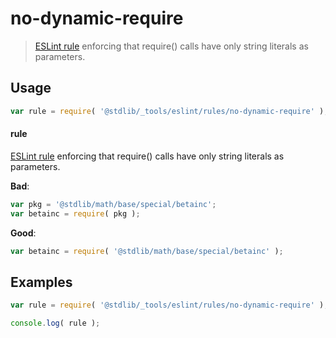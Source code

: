 # no-dynamic-require

> [ESLint rule][eslint-rules] enforcing that require() calls have only string literals as parameters.

<section class="intro">

</section>

<!-- /.intro -->

<section class="usage">

## Usage

```javascript
var rule = require( '@stdlib/_tools/eslint/rules/no-dynamic-require' );
```

#### rule

[ESLint rule][eslint-rules] enforcing that require() calls have only string literals as parameters.

**Bad**:

<!-- eslint-disable stdlib/no-dynamic-require -->

```javascript
var pkg = '@stdlib/math/base/special/betainc';
var betainc = require( pkg );
```

**Good**:

``` javascript 
var betainc = require( '@stdlib/math/base/special/betainc' );
```

</section>

<!-- /.usage -->

<section class="examples">

## Examples

```javascript
var rule = require( '@stdlib/_tools/eslint/rules/no-dynamic-require' );

console.log( rule );
```

</section>

<!-- /.examples -->

<section class="links">

[eslint-rules]: https://eslint.org/docs/developer-guide/working-with-rules

</section>

<!-- /.links -->
